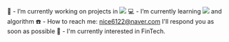 :briefcase: - I’m currently working on projects in <img src="https://img.shields.io/badge/SSAFY-61DAFB?style=for-the-badge&logo=SSAFY&logoColor=white"/>
:computer: - I’m currently learning <img src="https://img.shields.io/badge/react-61DAFB?style=for-the-badge&logo=react&logoColor=white"/> and algorithm
:telephone: - How to reach me: nice6122@naver.com I'll respond you as soon as possible
:triangular_flag_on_post: - I'm currently interested in FinTech. 
